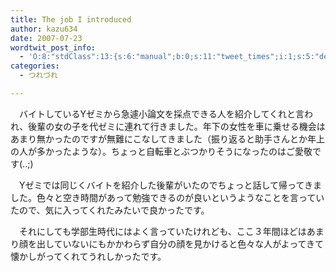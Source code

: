 ```yaml
---
title: The job I introduced
author: kazu634
date: 2007-07-23
wordtwit_post_info:
  - 'O:8:"stdClass":13:{s:6:"manual";b:0;s:11:"tweet_times";i:1;s:5:"delay";i:0;s:7:"enabled";i:1;s:10:"separation";s:2:"60";s:7:"version";s:3:"3.7";s:14:"tweet_template";b:0;s:6:"status";i:2;s:6:"result";a:0:{}s:13:"tweet_counter";i:2;s:13:"tweet_log_ids";a:1:{i:0;i:3083;}s:9:"hash_tags";a:0:{}s:8:"accounts";a:1:{i:0;s:7:"kazu634";}}'
categories:
  - つれづれ

---
```

<div class="section">
<p>
    　バイトしているYゼミから急遽小論文を採点できる人を紹介してくれと言われ、後輩の女の子を代ゼミに連れて行きました。年下の女性を車に乗せる機会はあまり無かったのですが無難にこなしてきました（振り返ると助手さんとか年上の人が多かったような）。ちょっと自転車とぶつかりそうになったのはご愛敬です(..;)
</p>
  
<p>
    　Yゼミでは同じくバイトを紹介した後輩がいたのでちょっと話して帰ってきました。色々と空き時間があって勉強できるのが良いというようなことを言っていたので、気に入ってくれたみたいで良かったです。
</p>
  
<p>
    　それにしても学部生時代にはよく言っていたけれども、ここ３年間ほどはあまり顔を出していないにもかかわらず自分の顔を見かけると色々な人がよってきて懐かしがってくれてうれしかったです。
</p>
</div>
